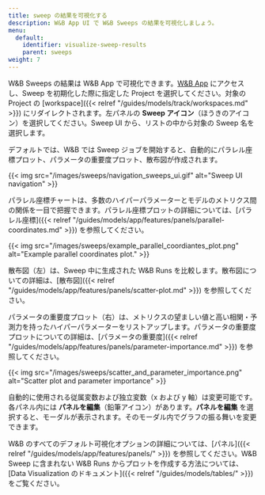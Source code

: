 ```yaml
---
title: sweep の結果を可視化する
description: W&B App UI で W&B Sweeps の結果を可視化しましょう。
menu:
  default:
    identifier: visualize-sweep-results
    parent: sweeps
weight: 7
---
```


W&B Sweeps の結果は W&B App で可視化できます。[W&B App](https://wandb.ai/home) にアクセスし、Sweep を初期化した際に指定した Project を選択してください。対象の Project の [workspace]({{< relref "/guides/models/track/workspaces.md" >}}) にリダイレクトされます。左パネルの **Sweep アイコン**（ほうきのアイコン）を選択してください。Sweep UI から、リストの中から対象の Sweep 名を選択します。

デフォルトでは、W&B では Sweep ジョブを開始すると、自動的にパラレル座標プロット、パラメータの重要度プロット、散布図が作成されます。

{{< img src="/images/sweeps/navigation_sweeps_ui.gif" alt="Sweep UI navigation" >}}

パラレル座標チャートは、多数のハイパーパラメーターとモデルのメトリクス間の関係を一目で把握できます。パラレル座標プロットの詳細については、[パラレル座標]({{< relref "/guides/models/app/features/panels/parallel-coordinates.md" >}}) を参照してください。

{{< img src="/images/sweeps/example_parallel_coordiantes_plot.png" alt="Example parallel coordinates plot." >}}

散布図（左）は、Sweep 中に生成された W&B Runs を比較します。散布図についての詳細は、[散布図]({{< relref "/guides/models/app/features/panels/scatter-plot.md" >}}) を参照してください。

パラメータの重要度プロット（右）は、メトリクスの望ましい値と高い相関・予測力を持ったハイパーパラメーターをリストアップします。パラメータの重要度プロットについての詳細は、[パラメータの重要度]({{< relref "/guides/models/app/features/panels/parameter-importance.md" >}}) を参照してください。

{{< img src="/images/sweeps/scatter_and_parameter_importance.png" alt="Scatter plot and parameter importance" >}}

自動的に使用される従属変数および独立変数（x および y 軸）は変更可能です。各パネル内には **パネルを編集**（鉛筆アイコン）があります。**パネルを編集** を選択すると、モーダルが表示されます。そのモーダル内でグラフの振る舞いを変更できます。

W&B のすべてのデフォルト可視化オプションの詳細については、[パネル]({{< relref "/guides/models/app/features/panels/" >}}) を参照してください。W&B Sweep に含まれない W&B Runs からプロットを作成する方法については、[Data Visualization のドキュメント]({{< relref "/guides/models/tables/" >}}) をご覧ください。